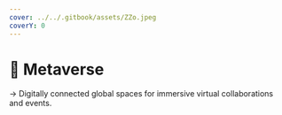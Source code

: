 ```yaml
---
cover: ../../.gitbook/assets/ZZo.jpeg
coverY: 0
---
```


# 📍 Metaverse

→ Digitally connected global spaces for immersive virtual collaborations and events.
